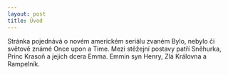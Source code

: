 ```yaml
---
layout: post
title: Úvod
---
```


Stránka pojednává o novém americkém seriálu zvaném Bylo, nebylo či světově známé Once upon a Time.
Mezi stěžejní postavy patří Sněhurka, Princ Krasoň a jejich dcera Emma. Emmin syn Henry, Zlá Královna a Rampelník.
